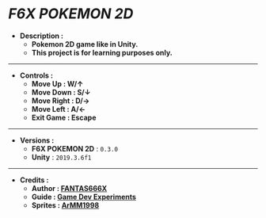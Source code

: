 # *F6X POKEMON 2D*
- **Description :**
  - **Pokemon 2D game like in Unity.**
  - **This project is for learning purposes only.**
---
- **Controls :**
  - **Move Up : W/↑**
  - **Move Down : S/↓**
  - **Move Right : D/→**
  - **Move Left : A/←**
  - **Exit Game : Escape**
---
- **Versions :**
  - **F6X POKEMON 2D** : `0.3.0`
  - **Unity** : `2019.3.6f1`
---
- **Credits :**
  - **Author : [FANTAS666X](https://github.com/FANTAS666IXI)**
  - **Guide : [Game Dev Experiments](https://www.youtube.com/watch?v=_Pm16a18zy8&list=PLLf84Zj7U26kfPQ00JVI2nIoozuPkykDX&index=1)**
  - **Sprites : [ArMM1998](https://opengameart.org/content/zelda-like-tilesets-and-sprites)**